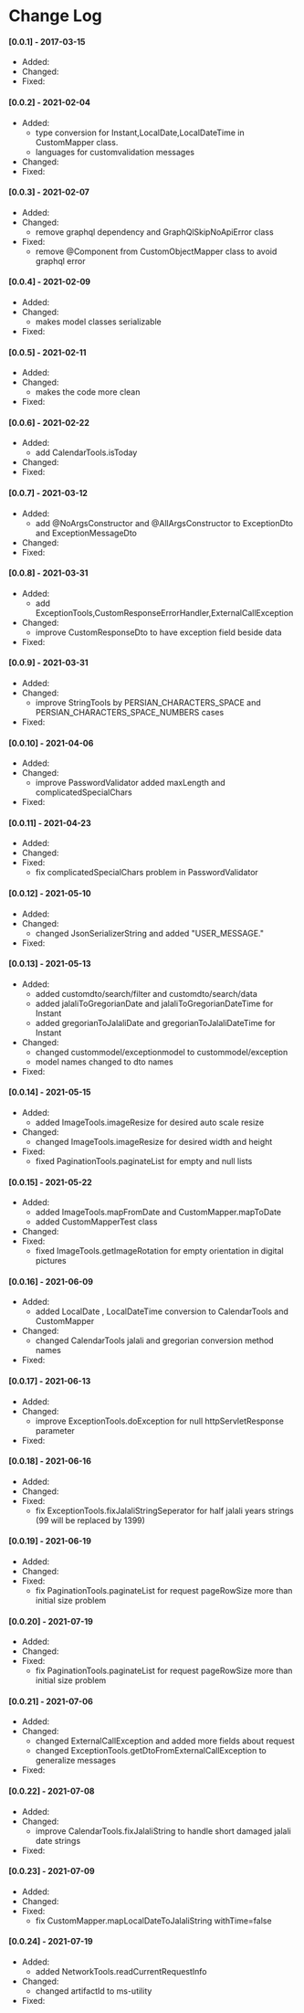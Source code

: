 # Change Log
#### [0.0.1] - 2017-03-15
* Added:
* Changed:
* Fixed:

#### [0.0.2] - 2021-02-04
* Added: 
  * type conversion for Instant,LocalDate,LocalDateTime in CustomMapper class.
  * languages for customvalidation messages
* Changed:
* Fixed:

#### [0.0.3] - 2021-02-07
* Added:
* Changed:
  * remove graphql dependency and GraphQlSkipNoApiError class
* Fixed:
  * remove @Component from CustomObjectMapper class to avoid graphql error

#### [0.0.4] - 2021-02-09
* Added:
* Changed:
  * makes model classes serializable
* Fixed:

#### [0.0.5] - 2021-02-11
* Added:
* Changed:
  * makes the code more clean
* Fixed:

#### [0.0.6] - 2021-02-22
* Added:
  * add CalendarTools.isToday
* Changed:
* Fixed:

#### [0.0.7] - 2021-03-12
* Added:
  * add @NoArgsConstructor and @AllArgsConstructor to ExceptionDto and ExceptionMessageDto
* Changed:
* Fixed:

#### [0.0.8] - 2021-03-31
* Added:
  * add ExceptionTools,CustomResponseErrorHandler,ExternalCallException
* Changed:
  * improve CustomResponseDto to have exception field beside data
* Fixed:

#### [0.0.9] - 2021-03-31
* Added:
* Changed:
  * improve StringTools by PERSIAN_CHARACTERS_SPACE and PERSIAN_CHARACTERS_SPACE_NUMBERS cases
* Fixed:

#### [0.0.10] - 2021-04-06
* Added:
* Changed:
  * improve PasswordValidator added maxLength and complicatedSpecialChars
* Fixed:

#### [0.0.11] - 2021-04-23
* Added:
* Changed:
* Fixed:
  * fix complicatedSpecialChars problem in PasswordValidator
  
#### [0.0.12] - 2021-05-10
* Added:
* Changed:
  * changed JsonSerializerString and added "USER_MESSAGE."
* Fixed:

#### [0.0.13] - 2021-05-13
* Added:
  * added customdto/search/filter and customdto/search/data
  * added jalaliToGregorianDate and jalaliToGregorianDateTime for Instant
  * added gregorianToJalaliDate and gregorianToJalaliDateTime for Instant
* Changed:
  * changed custommodel/exceptionmodel to custommodel/exception
  * model names changed to dto names
* Fixed:

#### [0.0.14] - 2021-05-15
* Added:
  * added ImageTools.imageResize for desired auto scale resize
* Changed:
  * changed ImageTools.imageResize for desired width and height
* Fixed:
  * fixed PaginationTools.paginateList for empty and null lists

#### [0.0.15] - 2021-05-22
* Added:
  * added ImageTools.mapFromDate and CustomMapper.mapToDate
  * added CustomMapperTest class
* Changed:
* Fixed:
  * fixed ImageTools.getImageRotation for empty orientation in digital pictures
  
#### [0.0.16] - 2021-06-09
* Added:
  * added LocalDate , LocalDateTime conversion to CalendarTools and CustomMapper
* Changed:
  * changed CalendarTools jalali and gregorian conversion method names
* Fixed:  

#### [0.0.17] - 2021-06-13
* Added:
* Changed:
  * improve ExceptionTools.doException for null httpServletResponse parameter
* Fixed:

#### [0.0.18] - 2021-06-16
* Added:
* Changed:
* Fixed:
  * fix ExceptionTools.fixJalaliStringSeperator for half jalali years strings (99 will be replaced by 1399)
  
#### [0.0.19] - 2021-06-19
* Added:
* Changed:
* Fixed:
  * fix PaginationTools.paginateList for request pageRowSize more than initial size problem

#### [0.0.20] - 2021-07-19
* Added:
* Changed:
* Fixed:
  * fix PaginationTools.paginateList for request pageRowSize more than initial size problem
  
#### [0.0.21] - 2021-07-06
* Added:
* Changed:
  * changed ExternalCallException and added more fields about request 
  * changed ExceptionTools.getDtoFromExternalCallException to generalize messages 
* Fixed:  

#### [0.0.22] - 2021-07-08
* Added:
* Changed:
  * improve CalendarTools.fixJalaliString to handle short damaged jalali date strings
* Fixed:

#### [0.0.23] - 2021-07-09
* Added:
* Changed:
* Fixed:
  * fix CustomMapper.mapLocalDateToJalaliString withTime=false

#### [0.0.24] - 2021-07-19
* Added:
  * added NetworkTools.readCurrentRequestInfo
* Changed:
  * changed artifactId to ms-utility
* Fixed:
